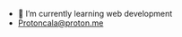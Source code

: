 - 🌱 I’m currently learning web development
- Protoncala@proton.me

<!---
Calana2/Calana2 is a ✨ special ✨ repository because its `README.md` (this file) appears on your GitHub profile.
You can click the Preview link to take a look at your changes.
--->
